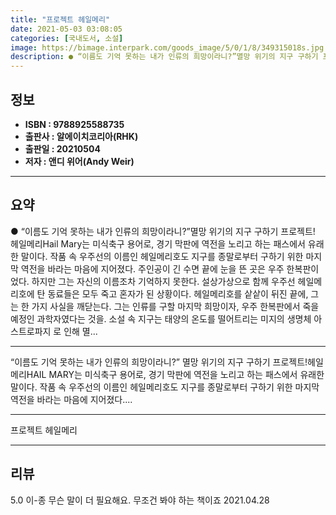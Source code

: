 ```yaml
---
title: "프로젝트 헤일메리"
date: 2021-05-03 03:08:05
categories: [국내도서, 소설]
image: https://bimage.interpark.com/goods_image/5/0/1/8/349315018s.jpg
description: ● “이름도 기억 못하는 내가 인류의 희망이라니?”멸망 위기의 지구 구하기 프로젝트! 헤일메리Hail Mary는 미식축구 용어로, 경기 막판에 역전을 노리고 하는 패스에서 유래한 말이다. 작품 속 우주선의 이름인 헤일메리호도 지구를 종말로부터 구하기 위한 마지막 역전을 바라는 마음에
---
```


## **정보**

- **ISBN : 9788925588735**
- **출판사 : 알에이치코리아(RHK)**
- **출판일 : 20210504**
- **저자 : 앤디 위어(Andy Weir)**

------



## **요약**

●  “이름도 기억 못하는 내가 인류의 희망이라니?”멸망 위기의 지구 구하기 프로젝트! 헤일메리Hail Mary는 미식축구 용어로, 경기 막판에 역전을 노리고 하는 패스에서 유래한 말이다. 작품 속 우주선의 이름인 헤일메리호도 지구를 종말로부터 구하기 위한 마지막 역전을 바라는 마음에 지어졌다. 주인공이 긴 수면 끝에 눈을 뜬 곳은 우주 한복판이었다. 하지만 그는 자신의 이름조차 기억하지 못한다. 설상가상으로 함께 우주선 헤일메리호에 탄 동료들은 모두 죽고 혼자가 된 상황이다. 헤일메리호를 샅샅이 뒤진 끝에, 그는 한 가지 사실을 깨닫는다. 그는 인류를 구할 마지막 희망이자, 우주 한복판에서 죽을 예정인 과학자였다는 것을. 소설 속 지구는 태양의 온도를 떨어트리는 미지의 생명체 아스트로파지 로 인해 멸...

------

“이름도 기억 못하는 내가 인류의 희망이라니?”
멸망 위기의 지구 구하기 프로젝트!헤일메리HAIL MARY는 미식축구 용어로, 경기 막판에 역전을 노리고 하는 패스에서 유래한 말이다. 작품 속 우주선의 이름인 헤일메리호도 지구를 종말로부터 구하기 위한 마지막 역전을 바라는 마음에 지어졌다.... 

------


프로젝트 헤일메리 

------


## **리뷰** 

5.0 이-종 무슨 말이 더 필요해요. 무조건 봐야 하는 책이죠 2021.04.28 <br/>